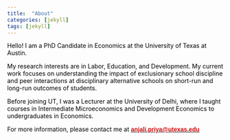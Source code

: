 ```yaml
---
title:  "About"
categories: [jekyll]
tags: [jekyll]
---
```

<p><font color="#000000"> Hello! I am a PhD Candidate in Economics at the University of Texas at Austin.</font></p>

<p style="color:#000000;">My research interests are in Labor, Education, and Development. My current work focuses on understanding the impact of exclusionary school discipline and peer interactions at disciplinary alternative schools on short-run and long-run outcomes of students.</p>

<p style="color:#000000;">Before joining UT, I was a Lecturer at the University of Delhi, where I taught courses in <emph>Intermediate Microeconomics</emph> and <emph>Development Economics</emph> to undergraduates in Economics. </p>

<p style="color:#000000;">For more information, please contact me at  <a href="mailto:{{ site.author.email }}" title="Email {{ site.author.email }}" target="_blank"><b><font face="Arial" color="#cc0e0e">anjali.priya@utexas.edu</font></b></a></p>
